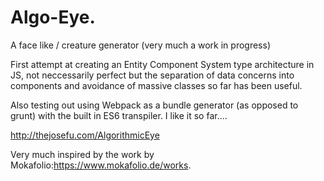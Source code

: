# Algo-Eye. 

A face like / creature generator (very much a work in progress)

First attempt at creating an Entity Component System type architecture in JS,
not neccessarily perfect but the separation of data concerns into components and avoidance of 
massive classes so far has been useful. 

Also testing out using Webpack as a bundle generator (as opposed to grunt) with the built in ES6 transpiler.
I like it so far....

http://thejosefu.com/AlgorithmicEye

Very much inspired by the work by Mokafolio:https://www.mokafolio.de/works. 
